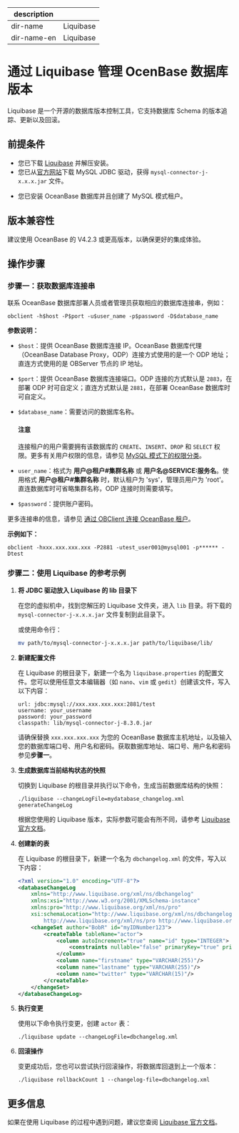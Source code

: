 |description| |
|---|---|
|dir-name|Liquibase|
|dir-name-en|Liquibase|

# 通过 Liquibase 管理 OcenBase 数据库版本

Liquibase 是一个开源的数据库版本控制工具，它支持数据库 Schema 的版本追踪、更新以及回滚。

## 前提条件

- 您已下载 [Liquibase](https://www.liquibase.org/get-started/quickstart) 并解压安装。
- 您已从[官方网站](https://dev.mysql.com/downloads/connector/j/)下载 MySQL JDBC 驱动，获得 `mysql-connector-j-x.x.x.jar` 文件。
* 您已安装 OceanBase 数据库并且创建了 MySQL 模式租户。

## 版本兼容性

建议使用 OceanBase 的 V4.2.3 或更高版本，以确保更好的集成体验。

## 操作步骤

### 步骤一：获取数据库连接串

联系 OceanBase 数据库部署人员或者管理员获取相应的数据库连接串，例如：

```
obclient -h$host -P$port -u$user_name -p$password -D$database_name
```

**参数说明：**

* `$host`：提供 OceanBase 数据库连接 IP。OceanBase 数据库代理（OceanBase Database Proxy，ODP）连接方式使用的是一个 ODP 地址；直连方式使用的是 OBServer 节点的 IP 地址。
* `$port`：提供 OceanBase 数据库连接端口。ODP 连接的方式默认是 `2883`，在部署 ODP 时可自定义；直连方式默认是 `2881`，在部署 OceanBase 数据库时可自定义。
* `$database_name`：需要访问的数据库名称。

    <main id="notice" type='notice'>
        <h4>注意</h4>
        <p>连接租户的用户需要拥有该数据库的 <code>CREATE</code>、<code>INSERT</code>、<code>DROP</code> 和 <code>SELECT</code> 权限。更多有关用户权限的信息，请参见 <a href="../../600.manage/500.security-and-permissions/300.access-control/200.user-and-permission/200.permission-of-mysql-mode/100.permission-classification-of-mysql.md">MySQL 模式下的权限分类</a>。</p>
    </main>

* `user_name`：格式为 **用户@租户#集群名称** 或 **用户名@SERVICE:服务名**。使用格式 **用户@租户#集群名称** 时，默认租户为 'sys'，管理员用户为 'root'。直连数据库时可省略集群名称，ODP 连接时则需要填写。
* `$password`：提供账户密码。

更多连接串的信息，请参见 [通过 OBClient 连接 OceanBase 租户](../../300.develop/100.application-development-of-mysql-mode/100.connect-to-oceanbase-database-of-mysql-mode/300.connect-to-an-oceanbase-tenant-by-using-obclient-of-mysql-mode.md)。

**示例如下：**

```shell
obclient -hxxx.xxx.xxx.xxx -P2881 -utest_user001@mysql001 -p****** -Dtest
```

### 步骤二：使用 Liquibase 的参考示例

1. **将 JDBC 驱动放入 Liquibase 的 lib 目录下**  

   在您的虚拟机中，找到您解压的 Liquibase 文件夹，进入 `lib` 目录。将下载的 `mysql-connector-j-x.x.x.jar` 文件复制到此目录下。

   或使用命令行：

   ```bash
   mv path/to/mysql-connector-j-x.x.x.jar path/to/liquibase/lib/
   ```

2. **新建配置文件**  

   在 Liquibase 的根目录下，新建一个名为 `liquibase.properties` 的配置文件。您可以使用任意文本编辑器（如 `nano`、`vim` 或 `gedit`）创建该文件，写入以下内容：

   ```
   url: jdbc:mysql://xxx.xxx.xxx.xxx:2881/test
   username: your_username
   password: your_password
   classpath: lib/mysql-connector-j-8.3.0.jar
   ```

   请确保替换 `xxx.xxx.xxx.xxx` 为您的 OceanBase 数据库主机地址，以及输入您的数据库端口号、用户名和密码。获取数据库地址、端口号、用户名和密码参见**步骤一**。

3. **生成数据库当前结构状态的快照**  

   切换到 Liquibase 的根目录并执行以下命令，生成当前数据库结构的快照：

   ```shell
   ./liquibase --changeLogFile=mydatabase_changelog.xml generateChangeLog
   ```

   根据您使用的 Liquibase 版本，实际参数可能会有所不同，请参考 [Liquibase 官方文档](https://docs.liquibase.com/home.html?_ga=2.193221357.1372013942.1726823585-713905107.1726823585)。

4. **创建新的表**  

   在 Liquibase 的根目录下，新建一个名为 `dbchangelog.xml` 的文件，写入以下内容：

   ```xml
   <?xml version="1.0" encoding="UTF-8"?>  
   <databaseChangeLog  
       xmlns="http://www.liquibase.org/xml/ns/dbchangelog"  
       xmlns:xsi="http://www.w3.org/2001/XMLSchema-instance"  
       xmlns:pro="http://www.liquibase.org/xml/ns/pro"  
       xsi:schemaLocation="http://www.liquibase.org/xml/ns/dbchangelog http://www.liquibase.org/xml/ns/dbchangelog/dbchangelog-4.4.xsd
           http://www.liquibase.org/xml/ns/pro http://www.liquibase.org/xml/ns/pro/liquibase-pro-4.5.xsd">
       <changeSet author="BobR" id="myIDNumber123">
           <createTable tableName="actor">
               <column autoIncrement="true" name="id" type="INTEGER">
                   <constraints nullable="false" primaryKey="true" primaryKeyName="actor_pkey"/>
               </column>
               <column name="firstname" type="VARCHAR(255)"/>
               <column name="lastname" type="VARCHAR(255)"/>
               <column name="twitter" type="VARCHAR(15)"/>
           </createTable>
       </changeSet>
   </databaseChangeLog>
   ```

5. **执行变更**  

   使用以下命令执行变更，创建 `actor` 表：

   ```shell
   ./liquibase update --changeLogFile=dbchangelog.xml
   ```

6. **回滚操作**  

   变更成功后，您也可以尝试执行回滚操作，将数据库回退到上一个版本：

   ```shell
   ./liquibase rollbackCount 1 --changelog-file=dbchangelog.xml
   ```

## 更多信息

如果在使用 Liquibase 的过程中遇到问题，建议您查阅 [Liquibase 官方文档](https://docs.liquibase.com/home.html?_ga=2.193221357.1372013942.1726823585-713905107.1726823585)。
